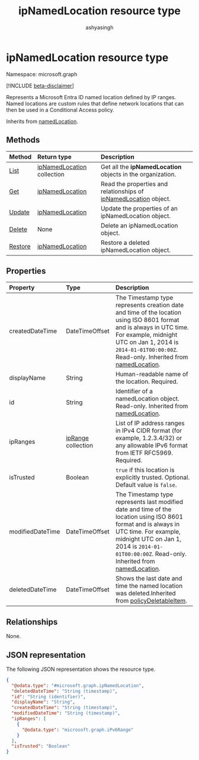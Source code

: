﻿---
title: "ipNamedLocation resource type"
description: "Represents a Microsoft Entra ID named location defined by IP ranges. Named locations are custom rules that define network locations that can then be used in a Conditional Access policy."
author: "ashyasingh"
ms.date: 08/11/2025
ms.localizationpriority: medium
ms.subservice: "entra-sign-in"
doc_type: resourcePageType
---

# ipNamedLocation resource type

Namespace: microsoft.graph

[!INCLUDE [beta-disclaimer](../../includes/beta-disclaimer.md)]

Represents a Microsoft Entra ID named location defined by IP ranges. Named locations are custom rules that define network locations that can then be used in a Conditional Access policy.


Inherits from [namedLocation](../resources/namedlocation.md).


## Methods
|Method|Return type|Description|
|:---|:---|:---|
| [List](../api/conditionalaccessroot-list-namedlocations.md) | [ipNamedLocation](ipNamedLocation.md) collection | Get all the **ipNamedLocation** objects in the organization. |
|[Get](../api/ipnamedlocation-get.md)|[ipNamedLocation](../resources/ipnamedlocation.md)|Read the properties and relationships of [ipNamedLocation](../resources/ipnamedlocation.md) object.|
|[Update](../api/ipnamedlocation-update.md)|[ipNamedLocation](../resources/ipnamedlocation.md)|Update the properties of an ipNamedLocation object.|
|[Delete](../api/ipnamedlocation-delete.md)|None|Delete an ipNamedLocation object.|
|[Restore](../api/ipnamedlocation-restore.md)|[ipNamedLocation](../resources/ipNamedLocation.md)|Restore a deleted ipNamedLocation object.|

## Properties
|Property|Type|Description|
|:---|:---|:---|
|createdDateTime|DateTimeOffset|The Timestamp type represents creation date and time of the location using ISO 8601 format and is always in UTC time. For example, midnight UTC on Jan 1, 2014 is `2014-01-01T00:00:00Z`. Read-only. Inherited from [namedLocation](../resources/namedLocation.md).|
|displayName|String|Human-readable name of the location. Required.|
|id|String|Identifier of a namedLocation object. Read-only. Inherited from [namedLocation](../resources/namedLocation.md).|
|ipRanges|[ipRange](iprange.md) collection|List of IP address ranges in IPv4 CIDR format (for example, 1.2.3.4/32) or any allowable IPv6 format from IETF RFC5969. Required.|
|isTrusted|Boolean|`true` if this location is explicitly trusted. Optional. Default value is `false`.|
|modifiedDateTime|DateTimeOffset|The Timestamp type represents last modified date and time of the location using ISO 8601 format and is always in UTC time. For example, midnight UTC on Jan 1, 2014 is `2014-01-01T00:00:00Z`. Read-only. Inherited from [namedLocation](../resources/namedLocation.md).|
|deletedDateTime|DateTimeOffset|Shows the last date and time the named location was deleted.Inherited from [policyDeletableItem](../resources/policydeletableitem.md).|

## Relationships
None.

## JSON representation
The following JSON representation shows the resource type.
<!-- {
  "blockType": "resource",
  "keyProperty": "id",
  "@odata.type": "microsoft.graph.ipNamedLocation",
  "baseType": "microsoft.graph.namedLocation",
  "openType": false
}
-->
``` json
{
  "@odata.type": "#microsoft.graph.ipNamedLocation",
  "deletedDateTime": "String (timestamp)",
  "id": "String (identifier)",
  "displayName": "String",
  "createdDateTime": "String (timestamp)",
  "modifiedDateTime": "String (timestamp)",
  "ipRanges": [
    {
      "@odata.type": "microsoft.graph.iPv6Range"
    }
  ],
  "isTrusted": "Boolean"
}
```

